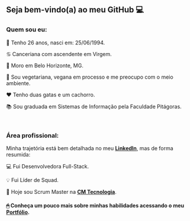 ## Seja bem-vindo(a) ao meu GitHub 💻

### Quem sou eu:

🎂 Tenho 26 anos, nasci em: 25/06/1994. 

♋️ Canceriana com ascendente em Virgem.

🏡 Moro em Belo Horizonte, MG.

🌱 Sou vegetariana, vegana em processo e me preocupo com o meio ambiente.

❤️ Tenho duas gatas e um cachorro.

📚 Sou graduada em Sistemas de Informação pela Faculdade Pitágoras.

<br>

### Área profissional:


Minha trajetória está bem detalhada no meu <a href="https://www.linkedin.com/in/nubiaalmeida/" target="_blank"><b>LinkedIn</b><a/>, mas de forma resumida:

💻 Fui Desenvolvedora Full-Stack.

💡  Fui Líder de Squad.

💙 Hoje sou Scrum Master na <a href="https://cmtecnologia.com.br/" target="_blank"><b>CM Tecnologia</b><a/>.


#### 🖱 Conheça um pouco mais sobre minhas habilidades acessando o meu <a href="https://nubiaalmeida.github.io/" target="_blank"><b>Portfólio</b><a/>.

